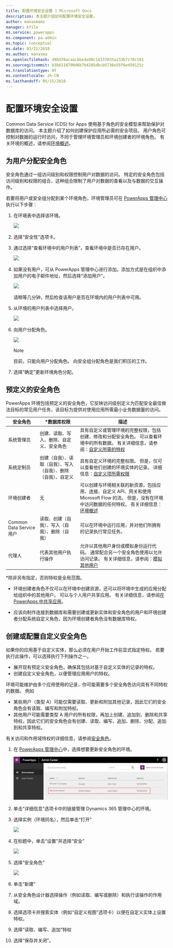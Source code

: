 ```yaml
---
title: 配置环境安全设置 | Microsoft Docs
description: 本主题介绍如何配置环境安全设置。
author: manasmams
manager: kfile
ms.service: powerapps
ms.component: pa-admin
ms.topic: conceptual
ms.date: 03/21/2018
ms.author: manasma
ms.openlocfilehash: d9bd70acaacbbeda98c14337035a233b7c70c181
ms.sourcegitcommit: b3b6118790d6b7b4285dbcb5736e55f6e450125c
ms.translationtype: HT
ms.contentlocale: zh-CN
ms.lasthandoff: 05/15/2018
---
```

# <a name="configure-environment-security"></a>配置环境安全设置
Common Data Service (CDS) for Apps 使用基于角色的安全模型来帮助保护对数据库的访问。 本主题介绍了如何创建保护应用所必需的安全项目。 用户角色可控制对数据的运行时访问，不同于管理环境管理员和环境创建者的环境角色。 有关环境的概述，请参阅[环境概述](environments-overview.md)。

## <a name="assign-security-roles-to-users"></a>为用户分配安全角色
安全角色通过一组访问级别和权限控制用户对数据的访问。 特定的安全角色包括访问级别和权限的组合，这种组合限制了用户对数据的查看以及与数据的交互操作。

若要将用户或安全组分配到某个环境角色，环境管理员可在 [PowerApps 管理中心][1]执行以下步骤：

1. 在环境表中选择该环境。

    ![](./media/environment-admin/environment-list-new.png)

2. 选择“安全性”选项卡。

3. 通过选择“查看环境中的用户列表”，查看环境中是否已存在用户。
    
    ![](./media/database-security/security-viewuser.png)

4. 如果没有用户，可从 PowerApps 管理中心进行添加。添加方式是在组织中添加用户的电子邮件地址，然后选择“添加用户”。

    ![](./media/database-security/security-adduser.png)

    请稍等几分钟，然后检查该用户是否在环境内的用户列表中可用。
  
5. 从环境的用户列表中选择用户。

    ![](./media/environment-admin/D365-Select-User.png)

6. 向用户分配角色。

    ![](./media/environment-admin/D365-Assign-Role.png)

    > [!NOTE]
    > 目前，只能向用户分配角色。 向安全组分配角色是我们积压的工作。

7. 选择“确定”更新环境角色分配。

## <a name="predefined-security-roles"></a>预定义的安全角色
PowerApps 环境包括预定义的安全角色，它反映访问级别定义为匹配安全最佳做法目标的常见用户任务，该目标为提供对使用应用所需最小业务数据量的访问。

|安全角色  |*数据库权限  |描述 |
|---------|---------|---------|
|系统管理员     |  创建、读取、写入、删除、自定义、安全角色       | 具有自定义或管理环境的完整权限，包括创建、修改和分配安全角色。 可以查看环境中的所有数据。 有关详细信息，请参阅：[自定义所需的特权](https://docs.microsoft.com/dynamics365/customer-engagement/customize/privileges-required-customization)        |
|系统定制员     | 创建（自我）、读取（自我）、写入（自我）、删除（自我）、自定义         | 具有自定义环境的完整权限。 但是，仅可以查看他们创建的环境实体的记录。 详细信息：[自定义项所需权限](https://docs.microsoft.com/dynamics365/customer-engagement/customize/privileges-required-customization)        |
|环境创建者     |  无       | 可以创建与环境相关联的新资源，包括应用、连接、自定义 API、网关和使用 Microsoft Flow 的流。 但是，没有在环境中访问数据的任何特权。 有关详细信息：[环境概述](https://powerapps.microsoft.com/blog/powerapps-environments/)        |
|Common Data Service 用户     |  读取、创建（自我）、写入（自我）、删除（自我）       | 可以在环境中运行应用，并对他们所拥有的记录执行常见任务。        |
|代理人     | 代表其他用户执行操作        | 允许以其他用户身份或模拟身份运行代码。  通常配合另一个安全角色使用以允许访问记录。 有关详细信息，请参阅：[模拟其他用户](https://docs.microsoft.com/dynamics365/customer-engagement/developer/org-service/impersonate-another-user)        |

*除非另有指定，否则特权是全局范围。

- 环境创建者角色不仅可以在环境中创建资源，还可以将环境中生成的应用分配给组织中的其他用户。 可以与个人用户共享应用。 有关详细信息，请参阅[在 PowerApps 中共享应用](../maker/canvas-apps/share-app.md)。

- 应该向制作连接到数据库和需要创建或更新实体和安全角色的用户和环境创建者分配系统自定义角色，因为环境创建者角色没有数据库特权。

## <a name="create-or-configure-a-custom-security-role"></a>创建或配置自定义安全角色
如果你的应用基于自定义实体，那么必须在用户开始工作前显式指定特权。 若要执行此操作，可以选择执行下列操作之一。
- 展开现有预定义安全角色，确保其包括对基于自定义实体的记录的特权。
- 创建自定义安全角色，以便管理应用用户的特权。

环境可能维护由多个应用使用的记录，你可能需要多个安全角色访问具有不同特权的数据。 例如
- 某些用户（类型 A）可能仅需要读取、更新和附加其他记录，因此它们的安全角色会有读取、编写和附加特权。
- 其他用户可能需要类型 A 用户的所有权限，再加上创建、追加到、删除和共享特权，因此它们的安全角色会有创建、读取、编写、追加、删除、分配、追加到和共享特权。

有关访问和作用域特权的详细信息，请参阅[安全角色](https://docs.microsoft.com/dynamics365/customer-engagement/admin/security-roles-privileges#security-roles)。

1. 在 [PowerApps 管理中心][1]中，选择想要更新安全角色的环境。

    ![](./media/environment-admin/choose-environment-updated.png)

2. 单击“详细信息”选项卡中的链接管理 Dynamics 365 管理中心的环境。

3. 选择实例（环境同名），然后单击“打开”

    ![](./media/database-security/glados-instance-list.png)

4. 在标题中，单击“设置”并选择“安全”

    ![](./media/database-security/dyn365-settings-security.png)

5. 选择“安全角色”

    ![](./media/database-security/dyn365-securityroles.png)

6. 单击“新建”

7. 从安全角色设计器选择操作（例如读取、编写或删除）和执行该操作的作用域。

8. 选择选项卡并搜索实体（例如“自定义视图”选项卡）以便在自定义实体上设置特权。

9. 选择“读取、编写、追加”特权

10. 选择“保存并关闭”。



<!--Reference links in article-->
[1]: https://admin.powerapps.com
